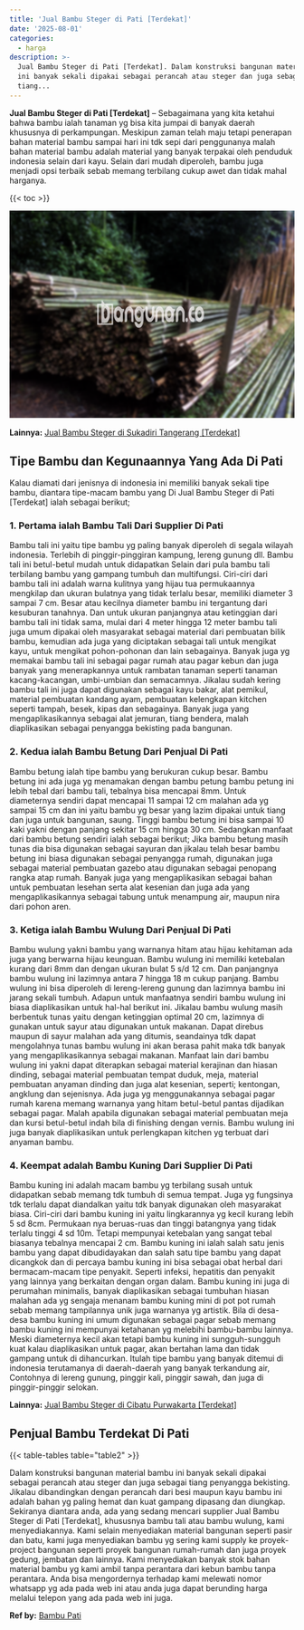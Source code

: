 ```yaml
---
title: 'Jual Bambu Steger di Pati [Terdekat]'
date: '2025-08-01'
categories:
  - harga
description: >-
  Jual Bambu Steger di Pati [Terdekat]. Dalam konstruksi bangunan material bambu
  ini banyak sekali dipakai sebagai perancah atau steger dan juga sebagai
  tiang...
---
```


**Jual Bambu Steger di Pati \[Terdekat\]** – Sebagaimana yang kita ketahui bahwa bambu ialah tanaman yg bisa kita jumpai di banyak daerah khususnya di perkampungan. Meskipun zaman telah maju tetapi penerapan bahan material bambu sampai hari ini tdk sepi dari penggunanya malah bahan material bambu adalah material yang banyak terpakai oleh penduduk indonesia selain dari kayu. Selain dari mudah diperoleh, bambu juga menjadi opsi terbaik sebab memang terbilang cukup awet dan tidak mahal harganya.

{{< toc >}}

![Jual Bambu Steger di Pati [Terdekat]](/images/jual-bambu-tali-16.png)

**Lainnya:** [Jual Bambu Steger di Sukadiri Tangerang \[Terdekat\]](https://bambu.bangunan.co/jual-bambu-steger-di-sukadiri-tangerang-terdekat/)

## Tipe Bambu dan Kegunaannya Yang Ada Di Pati

Kalau diamati dari jenisnya di indonesia ini memiliki banyak sekali tipe bambu, diantara tipe-macam bambu yang Di Jual Bambu Steger di Pati \[Terdekat\] ialah sebagai berikut;

### 1\. Pertama ialah Bambu Tali Dari Supplier Di Pati

Bambu tali ini yaitu tipe bambu yg paling banyak diperoleh di segala wilayah indonesia. Terlebih di pinggir-pinggiran kampung, lereng gunung dll. Bambu tali ini betul-betul mudah untuk didapatkan Selain dari pula bambu tali terbilang bambu yang gampang tumbuh dan multifungsi. Ciri-ciri dari bambu tali ini adalah warna kulitnya yang hijau tua permukaannya mengkilap dan ukuran bulatnya yang tidak terlalu besar, memiliki diameter 3 sampai 7 cm. Besar atau kecilnya diameter bambu ini tergantung dari kesuburan tanahnya. Dan untuk ukuran panjangnya atau ketinggian dari bambu tali ini tidak sama, mulai dari 4 meter hingga 12 meter bambu tali juga umum dipakai oleh masyarakat sebagai material dari pembuatan bilik bambu, kemudian ada juga yang diciptakan sebagai tali untuk mengikat kayu, untuk mengikat pohon-pohonan dan lain sebagainya. Banyak juga yg memakai bambu tali ini sebagai pagar rumah atau pagar kebun dan juga banyak yang menerapkannya untuk rambatan tanaman seperti tanaman kacang-kacangan, umbi-umbian dan semacamnya. Jikalau sudah kering bambu tali ini juga dapat digunakan sebagai kayu bakar, alat pemikul, material pembuatan kandang ayam, pembuatan kelengkapan kitchen seperti tampah, besek, kipas dan sebagainya. Banyak juga yang mengaplikasikannya sebagai alat jemuran, tiang bendera, malah diaplikasikan sebagai penyangga bekisting pada bangunan.

### 2\. Kedua ialah Bambu Betung Dari Penjual Di Pati

Bambu betung ialah tipe bambu yang berukuran cukup besar. Bambu betung ini ada juga yg menamakan dengan bambu petung bambu petung ini lebih tebal dari bambu tali, tebalnya bisa mencapai 8mm. Untuk diameternya sendiri dapat mencapai 11 sampai 12 cm malahan ada yg sampai 15 cm dan ini yaitu bambu yg besar yang lazim dipakai untuk tiang dan juga untuk bangunan, saung. Tinggi bambu betung ini bisa sampai 10 kaki yakni dengan panjang sekitar 15 cm hingga 30 cm. Sedangkan manfaat dari bambu betung sendiri ialah sebagai berikut; Jika bambu betung masih tunas dia bisa digunakan sebagai sayuran dan jikalau telah besar bambu betung ini biasa digunakan sebagai penyangga rumah, digunakan juga sebagai material pembuatan gazebo atau digunakan sebagai penopang rangka atap rumah. Banyak juga yang mengaplikasikan sebagai bahan untuk pembuatan lesehan serta alat kesenian dan juga ada yang mengaplikasikannya sebagai tabung untuk menampung air, maupun nira dari pohon aren.

### 3\. Ketiga ialah Bambu Wulung Dari Penjual Di Pati

Bambu wulung yakni bambu yang warnanya hitam atau hijau kehitaman ada juga yang berwarna hijau keunguan. Bambu wulung ini memiliki ketebalan kurang dari 8mm dan dengan ukuran bulat 5 s/d 12 cm. Dan panjangnya bambu wulung ini lazimnya antara 7 hingga 18 m cukup panjang. Bambu wulung ini bisa diperoleh di lereng-lereng gunung dan lazimnya bambu ini jarang sekali tumbuh. Adapun untuk manfaatnya sendiri bambu wulung ini biasa diaplikasikan untuk hal-hal berikut ini. Jikalau bambu wulung masih berbentuk tunas yaitu dengan ketinggian optimal 20 cm, lazimnya di gunakan untuk sayur atau digunakan untuk makanan. Dapat direbus maupun di sayur malahan ada yang ditumis, seandainya tdk dapat mengolahnya tunas bambu wulung ini akan berasa pahit maka tdk banyak yang mengaplikasikannya sebagai makanan. Manfaat lain dari bambu wulung ini yakni dapat diterapkan sebagai material kerajinan dan hiasan dinding, sebagai material pembuatan tempat duduk, meja, material pembuatan anyaman dinding dan juga alat kesenian, seperti; kentongan, angklung dan sejenisnya. Ada juga yg menggunakannya sebagai pagar rumah karena memang warnanya yang hitam betul-betul pantas dijadikan sebagai pagar. Malah apabila digunakan sebagai material pembuatan meja dan kursi betul-betul indah bila di finishing dengan vernis. Bambu wulung ini juga banyak diaplikasikan untuk perlengkapan kitchen yg terbuat dari anyaman bambu.

### 4\. Keempat adalah Bambu Kuning Dari Supplier Di Pati

Bambu kuning ini adalah macam bambu yg terbilang susah untuk didapatkan sebab memang tdk tumbuh di semua tempat. Juga yg fungsinya tdk terlalu dapat diandalkan yaitu tdk banyak digunakan oleh masyarakat biasa. Ciri-ciri dari bambu kuning ini yaitu lingkarannya yg kecil kurang lebih 5 sd 8cm. Permukaan nya beruas-ruas dan tinggi batangnya yang tidak terlalu tinggi 4 sd 10m. Tetapi mempunyai ketebalan yang sangat tebal biasanya tebalnya mencapai 2 cm. Bambu kuning ini ialah salah satu jenis bambu yang dapat dibudidayakan dan salah satu tipe bambu yang dapat dicangkok dan di percaya bambu kuning ini bisa sebagai obat herbal dari bermacam-macam tipe penyakit. Seperti infeksi, hepatitis dan penyakit yang lainnya yang berkaitan dengan organ dalam. Bambu kuning ini juga di perumahan minimalis, banyak diaplikasikan sebagai tumbuhan hiasan malahan ada yg sengaja menanam bambu kuning mini di pot pot rumah sebab memang tampilannya unik juga warnanya yg artistik. Bila di desa-desa bambu kuning ini umum digunakan sebagai pagar sebab memang bambu kuning ini mempunyai ketahanan yg melebihi bambu-bambu lainnya. Meski diameternya kecil akan tetapi bambu kuning ini sungguh-sungguh kuat kalau diaplikasikan untuk pagar, akan bertahan lama dan tidak gampang untuk di dihancurkan. Itulah tipe bambu yang banyak ditemui di indonesia terutamanya di daerah-daerah yang banyak terkandung air, Contohnya di lereng gunung, pinggir kali, pinggir sawah, dan juga di pinggir-pinggir selokan.

**Lainnya:** [Jual Bambu Steger di Cibatu Purwakarta \[Terdekat\]](https://bambu.bangunan.co/jual-bambu-steger-di-cibatu-purwakarta-terdekat/)

## Penjual Bambu Terdekat Di Pati

{{< table-tables table="table2" >}}

Dalam konstruksi bangunan material bambu ini banyak sekali dipakai sebagai perancah atau steger dan juga sebagai tiang penyangga bekisting. Jikalau dibandingkan dengan perancah dari besi maupun kayu bambu ini adalah bahan yg paling hemat dan kuat gampang dipasang dan diungkap. Sekiranya diantara anda, ada yang sedang mencari supplier Jual Bambu Steger di Pati \[Terdekat\], khususnya bambu tali atau bambu wulung, kami menyediakannya. Kami selain menyediakan material bangunan seperti pasir dan batu, kami juga menyediakan bambu yg sering kami supply ke proyek-project bangunan seperti proyek bangunan rumah-rumah dan juga proyek gedung, jembatan dan lainnya. Kami menyediakan banyak stok bahan material bambu yg kami ambil tanpa perantara dari kebun bambu tanpa perantara. Anda bisa mengordernya terhadap kami melewati nomor whatsapp yg ada pada web ini atau anda juga dapat berunding harga melalui telepon yang ada pada web ini juga.

**Ref by:** [Bambu Pati](https://id.wikipedia.org/wiki/Bambu)
